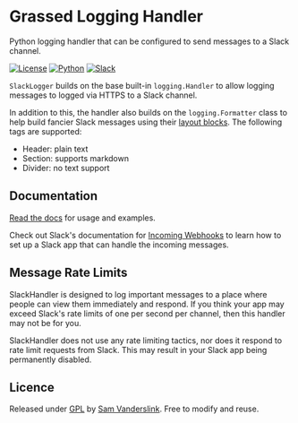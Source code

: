 # Grassed Logging Handler
Python logging handler that can be configured to send messages to a Slack channel.

[![License](https://img.shields.io/badge/License-GPL3-blue.svg)](https://github.com/SSlinky/VBA-ExtendedDictionary/blob/master/README.md#license)
[![Python](https://img.shields.io/badge/Python-3.8-yellow?logo=python)](https://docs.python.org/3/)
[![Slack](https://img.shields.io/badge/Slack-Webhooks-%23007a5a)](https://slack.com/intl/en-au/)

`SlackLogger` builds on the base built-in `logging.Handler` to allow logging messages to logged via HTTPS to a Slack channel.

In addition to this, the handler also builds on the `logging.Formatter` class to help build fancier Slack messages
using their [layout blocks](https://api.slack.com/messaging/composing/layouts).
The following tags are supported:
* Header: plain text
* Section: supports markdown
* Divider: no text support

## Documentation
[Read the docs](https://sslinky.github.io/SlackLogger/#/) for usage and examples.

Check out Slack's documentation for [Incoming Webhooks](https://api.slack.com/messaging/webhooks) to learn how to set up a Slack app that can handle the incoming messages.

## Message Rate Limits
SlackHandler is designed to log important messages to a place where people can view them immediately and respond.
If you think your app may exceed Slack's rate limits of one per second per channel, then this handler may not be for you.

SlackHandler does not use any rate limiting tactics, nor does it respond to rate limit requests from Slack. This may result in your Slack app being permanently disabled.

## Licence
Released under [GPL](/LICENCE) by [Sam Vanderslink](https://github.com/SSlinky).
Free to modify and reuse.
